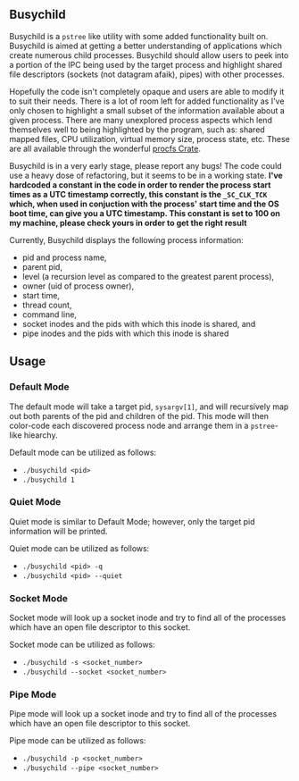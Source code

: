 ## Busychild
Busychild is a `pstree` like utility with some added functionality built on. Busychild is aimed at getting a better understanding of applications which create numerous child processes. Busychild should allow users to peek into a portion of the IPC being used by the target process and highlight shared file descriptors (sockets (not datagram afaik), pipes) with other processes.

Hopefully the code isn't completely opaque and users are able to modify it to suit their needs. There is a lot of room left for added functionality as I've only chosen to highlight a small subset of the information available about a given process. There are many unexplored process aspects which lend themselves well to being highlighted by the program, such as: shared mapped files, CPU utilization, virtual memory size, process state, etc. These are all available through the wonderful [procfs Crate](https://docs.rs/procfs/0.8.0/procfs/index.html). 

Busychild is in a very early stage, please report any bugs! The code could use a heavy dose of refactoring, but it seems to be in a working state. **I've hardcoded a constant in the code in order to render the process start times as a UTC timestamp correctly, this constant is the `_SC_CLK_TCK` which, when used in conjuction with the process' start time and the OS boot time, can give you a UTC timestamp. This constant is set to 100 on my machine, please check yours in order to get the right result**

Currently, Busychild displays the following process information:
+ pid and process name,
+ parent pid,
+ level (a recursion level as compared to the greatest parent process),
+ owner (uid of process owner),
+ start time,
+ thread count,
+ command line,
+ socket inodes and the pids with which this inode is shared, and
+ pipe inodes and the pids with which this inode is shared

## Usage

### Default Mode
The default mode will take a target pid,  `sysargv[1]`, and will recursively map out both parents of the pid and children of the pid. This mode will then color-code each discovered process node and arrange them in a `pstree`-like hiearchy.

Default mode can be utilized as follows: 
+ `./busychild <pid>`
+ `./busychild 1`

### Quiet Mode
Quiet mode is similar to Default Mode; however, only the target pid information will be printed.

Quiet mode can be utilized as follows:
+ `./busychild <pid> -q`
+ `./busychild <pid> --quiet`

### Socket Mode
Socket mode will look up a socket inode and try to find all of the processes which have an open file descriptor to this socket.

Socket mode can be utilized as follows:
+ `./busychild -s <socket_number>`
+ `./busychild --socket <socket_number>`

### Pipe Mode
Pipe mode will look up a socket inode and try to find all of the processes which have an open file descriptor to this socket.

Pipe mode can be utilized as follows:
+ `./busychild -p <socket_number>`
+ `./busychild --pipe <socket_number>`
